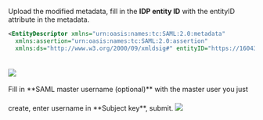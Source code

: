 <IntegrationDetailCard title="Upload Metadata Document to AWS ES">

Upload the modified metadata, fill in the **IDP entity ID** with the entityID attribute in the metadata.

```xml
<EntityDescriptor xmlns="urn:oasis:names:tc:SAML:2.0:metadata"
  xmlns:assertion="urn:oasis:names:tc:SAML:2.0:assertion"
  xmlns:ds="http://www.w3.org/2000/09/xmldsig#" entityID="https://1604376563328.approw.com">
```
<img src="~@imagesEnUs/integration/aws-kibana/kiba8.png" style="margin-top: 20px;" class="md-img-padding" />
<br><br>
Fill in **SAML master username (optional)** with the master user you just create, enter username in **Subject key**, submit.
<img src="~@imagesEnUs/integration/aws-kibana/kiba9.png" style="margin-top: 20px;" class="md-img-padding" />

</IntegrationDetailCard>
